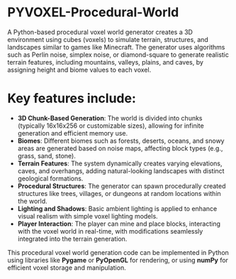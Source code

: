 # PYVOXEL-Procedural-World
A Python-based procedural voxel world generator creates a 3D environment using cubes (voxels) to simulate terrain, structures, and landscapes similar to games like Minecraft. The generator uses algorithms such as Perlin noise, simplex noise, or diamond-square to generate realistic terrain features, including mountains, valleys, plains, and caves, by assigning height and biome values to each voxel. 

# Key features include:
- **3D Chunk-Based Generation**: The world is divided into chunks (typically 16x16x256 or customizable sizes), allowing for infinite generation and efficient memory use.
- **Biomes**: Different biomes such as forests, deserts, oceans, and snowy areas are generated based on noise maps, affecting block types (e.g., grass, sand, stone).
- **Terrain Features**: The system dynamically creates varying elevations, caves, and overhangs, adding natural-looking landscapes with distinct geological formations.
- **Procedural Structures**: The generator can spawn procedurally created structures like trees, villages, or dungeons at random locations within the world.
- **Lighting and Shadows**: Basic ambient lighting is applied to enhance visual realism with simple voxel lighting models.
- **Player Interaction**: The player can mine and place blocks, interacting with the voxel world in real-time, with modifications seamlessly integrated into the terrain generation.

This procedural voxel world generation code can be implemented in Python using libraries like **Pygame** or **PyOpenGL** for rendering, or using **numPy** for efficient voxel storage and manipulation.
